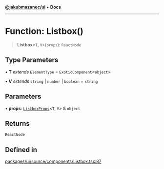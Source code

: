 [**@jakubmazanec/ui**](../README.md) • **Docs**

---

# Function: Listbox()

> **Listbox**\<`T`, `V`\>(`props`): `ReactNode`

## Type Parameters

• **T** _extends_ `ElementType` = `ExoticComponent`\<`object`\>

• **V** _extends_ `string` \| `number` \| `boolean` = `string`

## Parameters

• **props**: [`ListboxProps`](../type-aliases/ListboxProps.md)\<`T`, `V`\> & `object`

## Returns

`ReactNode`

## Defined in

[packages/ui/source/components/Listbox.tsx:87](https://github.com/jakubmazanec/tools/blob/e8e1a063ee4a3ba5413ab6c19f760853c220a8ce/packages/ui/source/components/Listbox.tsx#L87)

